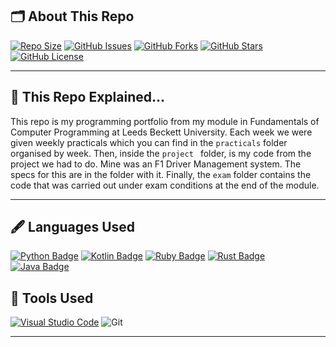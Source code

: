
## 🗂️ About This Repo
[![Repo Size](https://img.shields.io/github/repo-size/jayden-hobbs/LBU-FOCP-Portfolio?style=for-the-badge&logo=github&logoColor=white&labelColor=black&color=brightgreen)](https://github.com/jayden-hobbs/LBU-FOCP-Portfolio)
[![GitHub Issues](https://img.shields.io/github/issues/jayden-hobbs/LBU-FOCP-Portfolio?style=for-the-badge&logo=github&logoColor=white&labelColor=black&color=0078D4)](https://github.com/jayden-hobbs/LBU-FOCP-Portfolio/issues)
[![GitHub Forks](https://img.shields.io/github/forks/jayden-hobbs/LBU-FOCP-Portfolio?style=for-the-badge&logo=github&logoColor=white&labelColor=black&color=FC6D26)](https://github.com/jayden-hobbs/LBU-FOCP-Portfolio/network)
[![GitHub Stars](https://img.shields.io/github/stars/jayden-hobbs/LBU-FOCP-Portfolio?style=for-the-badge&logo=github&logoColor=white&labelColor=black&color=FFD700)](https://github.com/jayden-hobbs/LBU-FOCP-Portfolio/stargazers)
[![GitHub License](https://img.shields.io/github/license/jayden-hobbs/LBU-FOCP-Portfolio?style=for-the-badge&logo=github&logoColor=white&labelColor=black&color=08C918)](https://github.com/jayden-hobbs/LBU-FOCP-Portfolio/blob/main/LICENSE)


---


## 📝 This Repo Explained...

This repo is my programming portfolio from my module in Fundamentals of Computer Programming at Leeds Beckett University. Each week we were given weekly practicals which you can find in the ``practicals``  folder organised by week. Then, inside the ``project ``  folder, is my code from the project we had to do. Mine was an F1 Driver Management system. The specs for this are in the folder with it. Finally, the ``exam``  folder contains the code that was carried out under exam conditions at the end of the module.

---

## 🖋️ Languages Used

[![Python Badge](https://img.shields.io/badge/-Python-28A745?style=for-the-badge&logo=python&logoColor=white&labelColor=28A745&logoWidth=0&width=200&height=50)](https://www.python.org/)
[![Kotlin Badge](https://img.shields.io/badge/-Kotlin-7F52FF?style=for-the-badge&logo=kotlin&logoColor=white&labelColor=7F52FF&logoWidth=0&width=200&height=50)](https://kotlinlang.org/)
[![Ruby Badge](https://img.shields.io/badge/-Ruby-CC342D?style=for-the-badge&logo=ruby&logoColor=white&labelColor=CC342D&logoWidth=0&width=200&height=50)](https://www.ruby-lang.org/)
[![Rust Badge](https://img.shields.io/badge/-Rust-000000?style=for-the-badge&logo=rust&logoColor=white&labelColor=000000&logoWidth=0&width=200&height=50)](https://www.rust-lang.org/)
[![Java Badge](https://img.shields.io/badge/-Java-F8981D?style=for-the-badge&logo=java&logoColor=white&labelColor=F8981D&logoWidth=0&width=200&height=50)](https://www.java.com/)


## 🔧 Tools Used
[![Visual Studio Code](https://img.shields.io/badge/-VS%20Code-007ACC?style=for-the-badge&logo=visualstudio&logoColor=white)](https://code.visualstudio.com/)
![Git](https://img.shields.io/badge/-Git-F05032?style=for-the-badge&logo=git&logoColor=white&labelColor=F05032&logoWidth=0&width=200&height=50)

---


